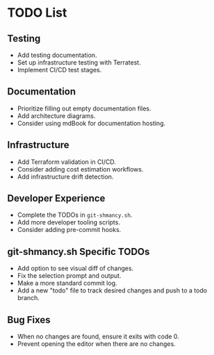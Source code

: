 # TODO List

## Testing
- Add testing documentation.
- Set up infrastructure testing with Terratest.
- Implement CI/CD test stages.

## Documentation
- Prioritize filling out empty documentation files.
- Add architecture diagrams.
- Consider using mdBook for documentation hosting.

## Infrastructure
- Add Terraform validation in CI/CD.
- Consider adding cost estimation workflows.
- Add infrastructure drift detection.

## Developer Experience
- Complete the TODOs in `git-shmancy.sh`.
- Add more developer tooling scripts.
- Consider adding pre-commit hooks.

## git-shmancy.sh Specific TODOs
- Add option to see visual diff of changes.
- Fix the selection prompt and output.
- Make a more standard commit log.
- Add a new "todo" file to track desired changes and push to a todo branch.

## Bug Fixes
- When no changes are found, ensure it exits with code 0.
- Prevent opening the editor when there are no changes.
